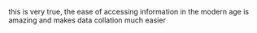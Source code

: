 this is very true, the ease of accessing information in the modern age is amazing and makes data collation much easier